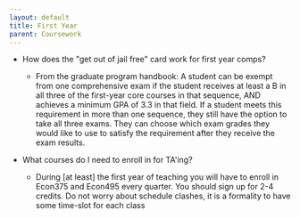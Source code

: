 ```yaml
---
layout: default
title: First Year
parent: Coursework
---
```


* How does the "get out of jail free" card work for first year comps?
  - From the graduate program handbook: A student can be exempt from one comprehensive exam if the student receives at least a B in all three of the first-year core courses in that sequence, AND achieves a minimum GPA of 3.3 in that field. If a student meets this requirement in more than one sequence, they still have the option to take all three exams. They can choose which exam grades they would like to use to satisfy the requirement after they receive the exam results.

* What courses do I need to enroll in for TA'ing?
  - During [at least] the first year of teaching you will have to enroll in Econ375 and Econ495 every quarter. You should sign up for 2-4 credits. Do not worry about schedule clashes, it is a formality to have some time-slot for each class


